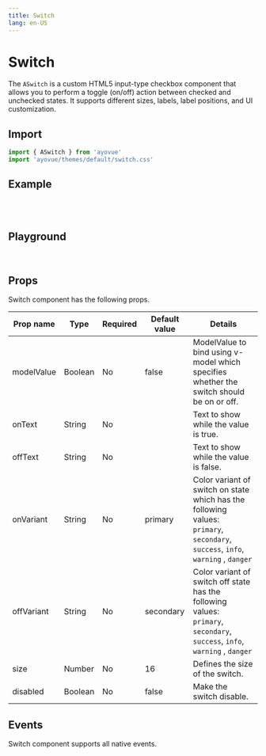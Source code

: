 ```yaml
---
title: Switch
lang: en-US
---
```


<script setup lang="ts">
import { ASwitch} from '../../src/'
import { ASwitchMeta } from '../../src/components/ASwitch/ASwitch.meta'
import PG from '../../src/playground/PG.vue'
import { ref } from 'vue'
const v=ref(true);
const v1=ref(false);
</script>

# Switch

The <code>ASwitch</code> is a custom HTML5 input-type checkbox component that allows you to perform a toggle (on/off) action between checked and unchecked states. It supports different sizes, labels, label positions, and UI customization.

## Import

```js
import { ASwitch } from 'ayovue'
import 'ayovue/themes/default/switch.css'
```

## Example

<br/>
<ASwitch v-model=v /> &nbsp;
<ASwitch v-model=v1  onText="on" offText="off" /> &nbsp; <ASwitch disabled />

## Playground

<br/>

  <div>
    <PG :comp="ASwitch" :comp-meta="ASwitchMeta">
    </PG>
  </div>

## Props

Switch component has the following props.

| Prop name  | Type    | Required | Default value | Details                                                                                                                                                                                                 |
| ---------- | ------- | -------- | ------------- | ------------------------------------------------------------------------------------------------------------------------------------------------------------------------------------------------------- |
| modelValue | Boolean | No       | false         | ModelValue to bind using v-model which specifies whether the switch should be on or off.                                                                                                                |
| onText     | String  | No       |               | Text to show while the value is true.                                                                                                                                                                   |
| offText    | String  | No       |               | Text to show while the value is false.                                                                                                                                                                  |
| onVariant  | String  | No       | primary       | Color variant of switch on state which has the following values: <br> <code>primary</code>, <code>secondary</code>, <code>success</code>, <code>info</code>, <code>warning</code> , <code>danger</code> |
| offVariant | String  | No       | secondary     | Color variant of switch off state has the following values: <br> <code>primary</code>, <code>secondary</code>, <code>success</code>, <code>info</code>, <code>warning</code> , <code>danger</code>      |
| size       | Number  | No       | 16            | Defines the size of the switch.                                                                                                                                                                         |
| disabled   | Boolean | No       | false         | Make the switch disable.                                                                                                                                                                                |

## Events

Switch component supports all native events.
